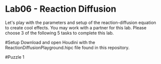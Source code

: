 # Lab06 - Reaction Diffusion
Let's play with the parameters and setup of the reaction-diffusion equation to create cool effects. You may work with a partner for this lab. Please choose 3 of the following 5 tasks to complete this lab.

#Setup
Download and open Houdini with the ReactionDiffusionPlayground.hipc file found in this repository.

#Puzzle 1
